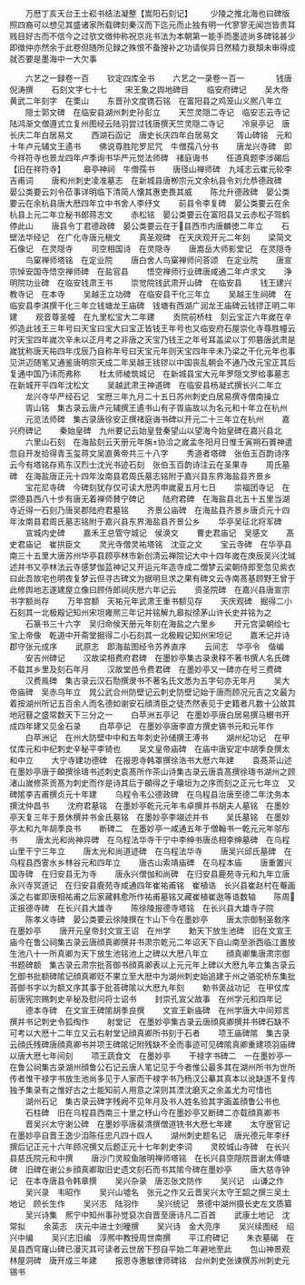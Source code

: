 <!-- { "loadSidebar": true } -->
　　万厯丁亥天台王士崧书结法凝整【嵩阳石刻记】
　　少陵之推北海也曰碑版照四裔可以想见其盛诸家所载碑刻秦汉而下迄元而止独有明一代寥寥无闻岂皆贵耳贱目好古而不信今之过欤文徴仲称祝京兆书法为本朝第一能手而墨迹尚多碑铭甚少即徴仲亦然余于此卷但随所见録之殊恨不备搜补之功请俟异日然精力衰頽未审得成就否要是墨海中一大欠事

　　六艺之一録卷一百
　　钦定四库全书
　　六艺之一录卷一百一　　　　钱唐倪涛撰
　　石刻文字七十七
　　宋王象之舆地碑目
　　临安府碑记
　　吴大帝黄武二年刻字　在栗山
　　东晋孙文度镌石铭　在富阳县之鸡笼山义熈八年立
　　隠士郭文碑　在临安县湖州刺史孙彭立
　　天竺灵隠二寺记　临安志云寺记陆鸿渐文僧遵式立复州图经云陆羽尝过钱唐撰天竺灵隠二寺记
　　冷泉亭记　唐长庆二年白居易文
　　西湖石函记　唐史长庆四年白居易文
　　胥山碑铭　元和十年卢元辅文王遹书
　　佛说尊胜陀罗尼咒　牛僧孺八分书
　　唐龙兴寺碑　即今祥符寺也景龙四年卢季询书华严元觉法师碑　禇庭诲书
　　任道真题李涉碣后【旧在祥符寺】
　　皋亭神祠　牛僧孺书
　　唐径山禅师碑　九域志云崔元轮李吉甫词
　　唐和州刺史凌准墓志　在新城县唐栁宗元文余杭县令刘允恭德政碑　晏公类要云刘令莅事详明临下清简人懐其惠吏畏其威
　　陈允升德政碑　晏公类要云在余杭县唐大厯四年立中书舍人李纾文
　　前县令李复碑　晏公类要云在余杭县上元二年立秘书郎蒋志文
　　赤松铭　晏公类要云在富阳县又云赤松子驾鹤停此山
　　唐县令丁君德政碑　晏公类要云在于县西市内唐麟徳二年立
　　石壁法华经记　在广化寺唐元稹文
　　真圣观碑　在天庆观开元二年刻
　　梁简文石像记　在灵隠寺
　　司空相国诗　在灵隠寺
　　唐嵩岳大师影堂记　在灵隠寺
　　鸟窠禅师塔铭　在定业院
　　唐白舍人鸟窠禅师问荅颂　在定业院
　　唐宣宗悼安国寺悟空禅师碑　在盐官县
　　悟空禅师行业碑唐咸通二年卢求文
　　浄明院功业碑　在临安钱肃王书
　　崇觉院钱武肃开山碑　在临安县
　　钱王建兴教寺记　在本寺
　　吴越王立功碑　在临安县干化三年立
　　吴越王生祠碑　在临安县李淇撰干化三年立钱塘龙王庙碑　钱塘有西湖广润龙王庙碑云钱镠正明二年建
　　观音尊圣幢　在九里松宝大二年建
　　贡院前桥柱　刻云宝正六年嵗在辛夘造此钱王三年号曰天宝曰宝大曰宝正皆钱王年号也又临安府石屋崇化寺尊胜幢云时天宝四年嵗次辛未以正月考之非唐之天宝乃钱王之年号耳盖梁以丁夘簒唐武肃是嵗犹称唐天祐四年戊辰乃自称年号曰天宝元年则天宝四年辛未乃梁之干化元年也事见洪迈随笔又通鉴唐明宗天成二年吴越王钱镠以中国丧乱朝会不通乃改元宝正其后复通中国乃讳而弗称
　　杜太师棱筑城记　在新城县宝大元年罗隠文罗给事墓志　在新城开平四年沈松文
　　吴越武肃王神道碑　在临安县杨凝式撰长兴二年立
　　龙兴寺华严经石记　宝厯三年九月二十五日苏州刺史白居易撰寺僧南操立
　　胥山铭　集古录云唐卢元辅撰王遹书山有子胥庙故以为名元和十年立在杭州
　　元览法师碑　集古录唐徐安正撰禇庭诲书碑以开元二十三年立在杭州
　　嘉兴府碑记
　　秦始皇碑　九州要记云始皇登秦望山以望海今始皇碑在嘉兴县北
　　六里山石刻　在海盐刻云天册元年旃协洽之嵗孟冬阳月日惟壬寅朔石篢神遣忽自开发拾得青玉玺蒋文吴直黄帝共三十八字
　　秀道者塔碑　张伯玉百韵诗序云今有塔铭存焉东汉烈士沈光书迹石刻　张伯玉百韵诗注云在圣果寺
　　周氏墓碑　在海盐唐正元十四年汝南县君周氏墓志铭附于嘉兴县东界海盐县齐景乡
　　宝花尼寺碑　今碑刻犹存仅可读大厯丙申嵗夏五月七日
　　崇福团寺记　在崇德县西八十步有唐无着禅师賛宁碑记
　　陆府君碑　在海盐县北五十五里当湖寺近得一石刻乃唐吴郡陆府君墓铭
　　齐景公庙碑　在海盐县齐景乡唐贞元十四年汝南县君周氏墓志铭附于嘉兴县东界海盐县齐景公乡
　　华亭吴征北将军碑
　　宣城内史碑
　　嘉禾王总管守城记　侯涣文
　　曹史君庙记　吴感文
　　髙史君庙记　崔拱臣文
　　灵光寺僧灵祐塔铭　沈亚之文
　　宝云寺碑　在华亭县南三十五里大唐苏州华亭县顾亭林市新创清云禅院记大中十四年嵗在庚辰吴兴沈瑊述并书又亭林法云寺感梦伽蓝神记又开运元年造寺成二僧梦云梁朝侍郎至忽见紫衣曰此吾故宅也明夜复梦云但寻古碑文为据明旦求之果有碑文云寺南髙基顾野王曾于此修舆地志遂建屋立像曰顾侍郎祠庆厯六年记云
　　资圣院碑　在嘉兴县唐宣宗书字额尚存
　　万年宫额　天祐元年武肃王重书额见存
　　天庆观碑　掘得二小石刻其一北极殿记知州宋坦雍熈三年记并铭解九皋拟徐茅山许长史并铭为之
　　石篆书三十六字　吴归命侯天册元年刻在海盐之六里乡
　　开元宫梁朝绘七宝上帝像　乾道中开斋堂掘得二小石刻其一北极殿记知州宋坦记
　　嘉禾记并诗　郡守张元成序
　　武原志　即海盐图经令苏养直序
　　云间志　华亭令　偕编
　　安吉州碑记
　　汉故梁相费府君碑　在墨妙亭集古录隶释不著书撰人名氏碑不载其乡里及刻石年月
　　汉故堂邑令费君碑　在墨妙亭又一碑亦在号三费碑
　　汉费鳯碑　集古录云汉石勚撰隶书不著名氏文悉为五字句亦无年月
　　吴大帝庙碑　吴赤乌年立　晁公武合州防壁记云刺史防壁记始于唐而顾况元吉之文最为着按湖州所记五百余人而名德如谢安石顔清臣之徒杰然表见于史籍者凡数十公故其地冠簮之盛常数天下三分之一
　　白苹洲五亭记　在墨妙亭唐白居易撰马纉书开成四年建又见金石录
　　白苹亭记　在墨妙亭唐李直方撰史镐书元和元年作
　　白苹洲记　在州大防壁中中和五年刺史孙储撰王溥书
　　湖州纪功记　在甲仗库元和中纪刺史辛秘平李锜也
　　吴文皇帝庙碑　在庙中唐安定中胡季良撰太和中立
　　大宁寺建功德碑　在报恩寺韩罩撰徐浩书大厯六年建
　　袁髙茶山述　在墨妙亭唐于頔撰徐璹书述刺史袁髙所作茶山诗集古录云唐袁髙撰徐璹书湖州之顾渚山嵗修茶贡髙为刺史而作是诗其后于頔得之于壊垣为之序而刻之正元七年立　又碑隂李吉甫撰贞元十年建
　　乌程令韦公德政碑　在乌程县治唐至德二年沈务本撰沈仲昌书
　　沈府君墓铭　在墨妙亭乾元元年韦卓撰并书胡夫人墓铭　在墨妙亭天复三年于景休撰并书金氏墓铭　在墨妙亭李翊述并书
　　吴氏墓铭　在墨妙亭太和九年胡季良书
　　断碑二　在墨妙亭一咸通五年于僧翰书一乾元元年邬彤书
　　唐太光和尚神异碑　在乌程法华寺干宁中李绅书唐丞相李绅墓碑　在乌程山里干宁三年立
　　唐太光和尚道迹碑　在乌程法华寺
　　唐吴兴邱氏墓碑　在乌程县西霅水乡林谷元和四年立
　　唐古山索靖庙碑　在乌程本庙
　　唐重置兴国寺碑　在归安县无为寺
　　唐永兴僧伽和尚碑　在归安县鹿苑寺元和九年立唐永兴寺冥道记　在归安县鹿苑寺咸通四年崔祐甫铭　崔植诰　长兴县崔赵村在罨画溪之右崔即唐相祐甫之后家藏韩愈所作祐甫墓铭又藏崔植崔逖等诰数轴
　　陈周正报德寺碑　在长兴县大雄寺
　　陈徐陵报德寺塔铭　在长兴县大雄寺子院
　　陈孝义寺碑　晏公类要云徐陵撰在卞山下今在墨妙亭
　　唐太宗御制圣敎序　在墨妙亭
　　唐开元皇帝封文宣王诏　在州学
　　勅天下放生池碑　旧在文宣王庙今在鲁公祠集古录云唐顔真卿撰并书肃宗乾元二年诏天下自山南至浙西临江置放生池八十一所真卿为天下放生池铭池上之碑以大厯八年立
　　顔真卿集唐肃宗御书题碑额　集古录云肃宗批荅御书顔真卿表以上元元年上碑以大厯九年立集古录云乞御书批额碑隂记顔真卿贬不果立至大厯中为湖州刺史始追建于州之骆驼桥东集批荅御书字以为额又序其事于批荅碑隂以大厯九年刻
　　勅书褒战功记　在甲仗库前唐宪宗赐刺史辛秘及慰问将士诏书
　　封崇孔宣父故事　在州学元和四年记
　　德本寺碑　在文宣王碑隂胡季良撰
　　文宣王新庙碑　在州学唐大中间郑言撰并书记刺史令狐绹作
　　射堂记　在墨妙亭集古录云唐顔真卿撰并书碑石缺不可考以大厯十二年立又云右射堂记顔真卿所书刻于石者
　　项王庙碑隂　集古录云顔氏残碑唐顔真卿书并项王碑隂记附残缺不全而事迹可见碑隂真卿重建项羽庙碑以唐大厯七年间刻
　　项王蔬食文　在墨妙亭
　　干禄字书碑二　一在墨妙亭一在鲁公祠集古录湖州顔鲁公石记云唐人笔记见于今者惟公最多其在湖州所书为世所传者惟干禄字书放生池尚多见于人家而干禄字书乃杨汉公摹其真本以讹缺遂不复传独予集录有之惟好古之士能知前人用意之深则其湮沈磨灭之余盖尤为可惜也
　　湖州石记　集古录云碑字残阙不见年月及书人姓名验其字画盖顔鲁公书也
　　石柱碑　旧在乌程县西南三十里之杼山今在墨妙亭又断碑二亦载顔真卿书
　　晋吴兴太守谢公碑　在墨妙亭唐裴清撰僧道铣书大厯七年建
　　太守歴官记　在墨妙亭自晋王逸少洎陈任忠凡四十四人
　　湖州刺史题名记　唐光德元年李纾撰后记正元十六年顾况撰又后题正元十七年刺史李词
　　灵皎城山寺碑　在长兴县慈氏院元和中撰
　　唐沙门灵皎鱼陂明禅师塔铭　在长兴县空隠院晋谢太傅塘碑　旧碑在谢公乡顔真卿取旧史遗文刻石而书其隂今碑在墨妙亭
　　唐大慈寺钟记　在本寺唐县令韩章撰
　　吴兴杂录　唐志张文防作
　　吴兴记　山谦之作
　　吴兴录　韦昭作
　　吴兴山墟名　张元之作又云晋吴兴太守王韶之撰三吴土地记　顾长生作
　　吴兴志　陆羽作
　　吴兴统记　景德中湖州摄长史左文质纂
　　吴兴诗集　熈宁中知州事孙觉裒次自晋至唐诗凡二百首
　　武康土地记　沈常拟
　　余英志　庆元中进士刘曈撰
　　吴兴诗　金大亮序
　　吴兴续图经　绍兴中编
　　吴兴志旧编　淳熈中教授周世南撰
　　平江府碑记
　　朱衣墓碣　在吴县西穹窿山碑已漫灭其可读者云世居下邳自平始二年避地至此
　　包山神景观林屋洞碑　唐开成三年建
　　报恩寺惠敏律师碑铭　台州刺史张谏撰苏州刺史元锡书
